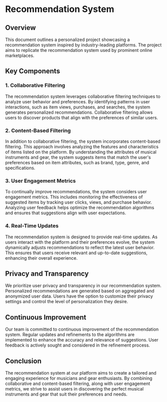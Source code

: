 # Recommendation System

## Overview

This document outlines a personalized project showcasing a recommendation system inspired by industry-leading platforms. The project aims to replicate the recommendation system used by prominent online marketplaces.

## Key Components

### 1. Collaborative Filtering

The recommendation system leverages collaborative filtering techniques to analyze user behavior and preferences. By identifying patterns in user interactions, such as item views, purchases, and searches, the system generates personalized recommendations. Collaborative filtering allows users to discover products that align with the preferences of similar users.

### 2. Content-Based Filtering

In addition to collaborative filtering, the system incorporates content-based filtering. This approach involves analyzing the features and characteristics of items listed on the platform. By understanding the attributes of musical instruments and gear, the system suggests items that match the user's preferences based on item attributes, such as brand, type, genre, and specifications.

### 3. User Engagement Metrics

To continually improve recommendations, the system considers user engagement metrics. This includes monitoring the effectiveness of suggested items by tracking user clicks, views, and purchase behavior. Analyzing user feedback helps optimize the recommendation algorithms and ensures that suggestions align with user expectations.

### 4. Real-Time Updates

The recommendation system is designed to provide real-time updates. As users interact with the platform and their preferences evolve, the system dynamically adjusts recommendations to reflect the latest user behavior. This ensures that users receive relevant and up-to-date suggestions, enhancing their overall experience.

## Privacy and Transparency

We prioritize user privacy and transparency in our recommendation system. Personalized recommendations are generated based on aggregated and anonymized user data. Users have the option to customize their privacy settings and control the level of personalization they desire.

## Continuous Improvement

Our team is committed to continuous improvement of the recommendation system. Regular updates and refinements to the algorithms are implemented to enhance the accuracy and relevance of suggestions. User feedback is actively sought and considered in the refinement process.

## Conclusion

The recommendation system at our platform aims to create a tailored and engaging experience for musicians and gear enthusiasts. By combining collaborative and content-based filtering, along with user engagement metrics, we strive to assist users in discovering the perfect musical instruments and gear that suit their preferences and needs.